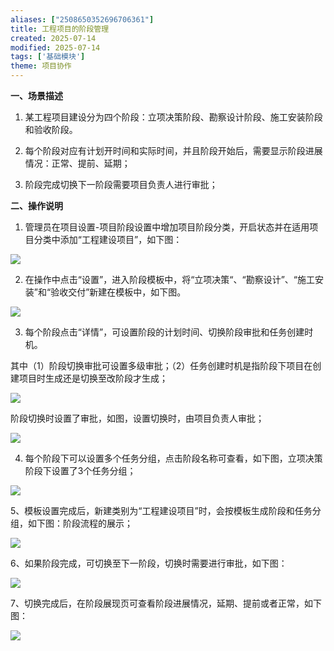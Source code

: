 ```yaml
---
aliases: ["2508650352696706361"]
title: 工程项目的阶段管理
created: 2025-07-14
modified: 2025-07-14
tags: ['基础模块']
theme: 项目协作
---
```


**一、场景描述**

1. 某工程项目建设分为四个阶段：立项决策阶段、勘察设计阶段、施工安装阶段和验收阶段。

2. 每个阶段对应有计划开时间和实际时间，并且阶段开始后，需要显示阶段进展情况：正常、提前、延期；

3. 阶段完成切换下一阶段需要项目负责人进行审批；

**二、操作说明**

1. 管理员在项目设置-项目阶段设置中增加项目阶段分类，开启状态并在适用项目分类中添加“工程建设项目”，如下图：

![](cbe54d2450737d76703a23946f3aa405.jpg)

2. 在操作中点击“设置”，进入阶段模板中，将“立项决策“、“勘察设计”、“施工安装”和“验收交付”新建在模板中，如下图。

![](12b1ed4c6fae4367af75af752ba80bde.jpg)

3. 每个阶段点击“详情”，可设置阶段的计划时间、切换阶段审批和任务创建时机。

其中（1）阶段切换审批可设置多级审批；（2）任务创建时机是指阶段下项目在创建项目时生成还是切换至改阶段才生成；

![](f6bbade32a8b20ffa9770e21aecc3061.jpg)

阶段切换时设置了审批，如图，设置切换时，由项目负责人审批；

![](b40699267921a8a2dd935ac22ffc95a1.jpg)

4. 每个阶段下可以设置多个任务分组，点击阶段名称可查看，如下图，立项决策阶段下设置了3个任务分组；

![](04437d0d0b97a73d0b365670eabd8404.jpg)

5、模板设置完成后，新建类别为“工程建设项目”时，会按模板生成阶段和任务分组，如下图：阶段流程的展示；

![](49e0543c64d121d699456d2658fab4a1.jpg)

6、如果阶段完成，可切换至下一阶段，切换时需要进行审批，如下图：

![](873c98688945012398b3e6f3d96fd967.jpg)

7、切换完成后，在阶段展现页可查看阶段进展情况，延期、提前或者正常，如下图：

![](ef7b3e363d92cff0289485db6a49473a.jpg)